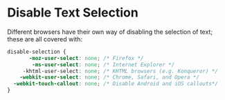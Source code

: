 # Disable Text Selection

Different browsers have their own way of disabling the selection of text; these are all covered with:

```css
disable-selection {
       -moz-user-select: none; /* Firefox */
        -ms-user-select: none; /* Internet Explorer */
     -khtml-user-select: none; /* KHTML browsers (e.g. Konqueror) */
    -webkit-user-select: none; /* Chrome, Safari, and Opera */
  -webkit-touch-callout: none; /* Disable Android and iOS callouts*/
}
```
